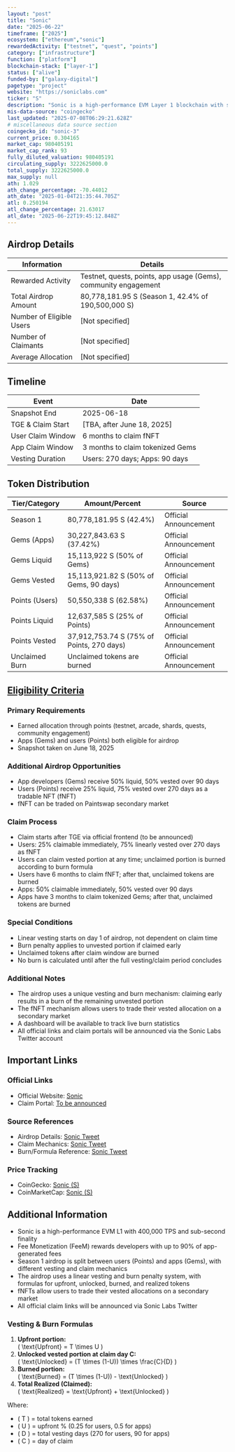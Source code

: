 ```yaml
---
layout: "post"
title: "Sonic"
date: "2025-06-22"
timeframe: ["2025"]
ecosystem: ["ethereum","sonic"]
rewardedActivity: ["testnet", "quest", "points"]
category: ["infrastructure"]
function: ["platform"]
blockchain-stack: ["layer-1"]
status: ["alive"]
funded-by: ["galaxy-digital"]
pagetype: "project"
website: "https://soniclabs.com"
ticker: "S"
description: "Sonic is a high-performance EVM Layer 1 blockchain with sub-second finality, fee monetization for developers, and a unique airdrop and vesting mechanism."
mis-data-source: "coingecko"
last_updated: "2025-07-08T06:29:21.628Z"
# miscellaneous data source section
coingecko_id: "sonic-3"
current_price: 0.304165
market_cap: 980405191
market_cap_rank: 93
fully_diluted_valuation: 980405191
circulating_supply: 3222625000.0
total_supply: 3222625000.0
max_supply: null
ath: 1.029
ath_change_percentage: -70.44012
ath_date: "2025-01-04T21:35:44.705Z"
atl: 0.250194
atl_change_percentage: 21.63017
atl_date: "2025-06-22T19:45:12.848Z"
---
```


## Airdrop Details

| Information              | Details                                                     |
| ------------------------ | ----------------------------------------------------------- |
| Rewarded Activity        | Testnet, quests, points, app usage (Gems), community engagement |
| Total Airdrop Amount     | 80,778,181.95 S (Season 1, 42.4% of 190,500,000 S)          |
| Number of Eligible Users | [Not specified]                                             |
| Number of Claimants      | [Not specified]                                             |
| Average Allocation       | [Not specified]                                             |

## Timeline

| Event               | Date                                           |
| ------------------- | ---------------------------------------------- |
| Snapshot End        | 2025-06-18                                     |
| TGE & Claim Start   | [TBA, after June 18, 2025]                     |
| User Claim Window   | 6 months to claim fNFT                         |
| App Claim Window    | 3 months to claim tokenized Gems               |
| Vesting Duration    | Users: 270 days; Apps: 90 days                 |

## Token Distribution

| Tier/Category      | Amount/Percent                | Source                    |
| ------------------ | ---------------------------- | ------------------------- |
| Season 1           | 80,778,181.95 S (42.4%)      | Official Announcement     |
| Gems (Apps)        | 30,227,843.63 S (37.42%)     | Official Announcement     |
| Gems Liquid        | 15,113,922 S (50% of Gems)   | Official Announcement     |
| Gems Vested        | 15,113,921.82 S (50% of Gems, 90 days) | Official Announcement |
| Points (Users)     | 50,550,338 S (62.58%)        | Official Announcement     |
| Points Liquid      | 12,637,585 S (25% of Points) | Official Announcement     |
| Points Vested      | 37,912,753.74 S (75% of Points, 270 days) | Official Announcement |
| Unclaimed Burn     | Unclaimed tokens are burned  | Official Announcement     |

## [Eligibility Criteria](https://x.com/SonicAssistant/status/1932855935032074693)

### Primary Requirements

- Earned allocation through points (testnet, arcade, shards, quests, community engagement)
- Apps (Gems) and users (Points) both eligible for airdrop
- Snapshot taken on June 18, 2025

### Additional Airdrop Opportunities

- App developers (Gems) receive 50% liquid, 50% vested over 90 days
- Users (Points) receive 25% liquid, 75% vested over 270 days as a tradable NFT (fNFT)
- fNFT can be traded on Paintswap secondary market

### Claim Process

- Claim starts after TGE via official frontend (to be announced)
- Users: 25% claimable immediately, 75% linearly vested over 270 days as fNFT
- Users can claim vested portion at any time; unclaimed portion is burned according to burn formula
- Users have 6 months to claim fNFT; after that, unclaimed tokens are burned
- Apps: 50% claimable immediately, 50% vested over 90 days
- Apps have 3 months to claim tokenized Gems; after that, unclaimed tokens are burned

### Special Conditions

- Linear vesting starts on day 1 of airdrop, not dependent on claim time
- Burn penalty applies to unvested portion if claimed early
- Unclaimed tokens after claim window are burned
- No burn is calculated until after the full vesting/claim period concludes

### Additional Notes

- The airdrop uses a unique vesting and burn mechanism: claiming early results in a burn of the remaining unvested portion
- The fNFT mechanism allows users to trade their vested allocation on a secondary market
- A dashboard will be available to track live burn statistics
- All official links and claim portals will be announced via the Sonic Labs Twitter account

## Important Links

### Official Links

- Official Website: [Sonic](https://soniclabs.com)
- Claim Portal: [To be announced]()

### Source References

- Airdrop Details: [Sonic Tweet](https://x.com/SonicAssistant/status/1935378430230470724)
- Claim Mechanics: [Sonic Tweet](https://x.com/SonicAssistant/status/1932855935032074693)
- Burn/Formula Reference: [Sonic Tweet](https://x.com/SonicAssistant/status/1932855935032074693)

### Price Tracking

- CoinGecko: [Sonic (S)](https://www.coingecko.com/en/coins/sonic)
- CoinMarketCap: [Sonic (S)](https://coinmarketcap.com/currencies/sonic/)

## Additional Information

- Sonic is a high-performance EVM L1 with 400,000 TPS and sub-second finality
- Fee Monetization (FeeM) rewards developers with up to 90% of app-generated fees
- Season 1 airdrop is split between users (Points) and apps (Gems), with different vesting and claim mechanics
- The airdrop uses a linear vesting and burn penalty system, with formulas for upfront, unlocked, burned, and realized tokens
- fNFTs allow users to trade their vested allocations on a secondary market
- All official claim links will be announced via Sonic Labs Twitter

### Vesting & Burn Formulas

1. **Upfront portion:**  
   \( \text{Upfront} = T \times U \)
2. **Unlocked vested portion at claim day C:**  
   \( \text{Unlocked} = (T \times (1-U)) \times \frac{C}{D} \)
3. **Burned portion:**  
   \( \text{Burned} = (T \times (1-U)) - \text{Unlocked} \)
4. **Total Realized (Claimed):**  
   \( \text{Realized} = \text{Upfront} + \text{Unlocked} \)

Where:
- \( T \) = total tokens earned
- \( U \) = upfront % (0.25 for users, 0.5 for apps)
- \( D \) = total vesting days (270 for users, 90 for apps)
- \( C \) = day of claim